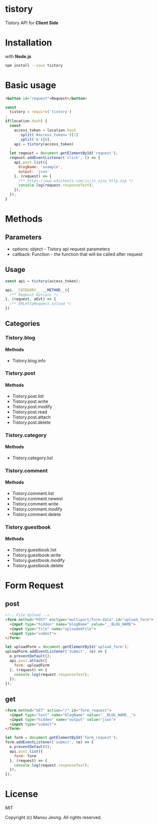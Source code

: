 # tistory

Tistory API for **Client Side**

# Installation

with **Node.js**

```bash
npm install --save tistory
```

# Basic usage

```html
<button id="request">Request</button>
```

```javascript
const 
  tistory = require('tistory')
;
if(location.hash) {
  const 
    access_token = location.hash
      .split('#access_token=')[1]
      .split('&')[0],
    api = tistory(access_token)
  ;
  let reqeust = document.getElementById('request');
  reqeust.addEventListener('click', () => {
    api.post.list({
      blogName: 'example',
      output: 'json'
    }, (request) => {
      /** https://www.w3schools.com/js/js_ajax_http.asp */
      console.log(request.responseText);
    });
  });
}
```

# Methods

## Parameters

* options: object - Tistory api request parameters
* callback: Function - the function that will be called after request

## Usage

```javascript
const api = tistory(access_token);

api.__CATEGORY__.__METHOD__({
  /** Reqeust Options */
}, (request, aEvt) => {
  /** XMLHttpRequest.onload */
})
```

## Categories

### Tistory.blog

#### Methods

* Tistory.blog.info

### Tistory.post

#### Methods

* Tistory.post.list
* Tistory.post.write
* Tistory.post.modify
* Tistory.post.read
* Tistory.post.attach
* Tistory.post.delete

### Tistory.category

#### Methods

* Tistory.category.list

### Tistory.comment

#### Methods

* Tistory.comment.list
* Tistory.comment.newest
* Tistory.comment.write
* Tistory.comment.modify
* Tistory.comment.delete

### Tistory.guestbook

#### Methods

* Tistory.guestbook.list
* Tistory.guestbook.write
* Tistory.guestbook.modify
* Tistory.guestbook.delete

# Form Request

## post

```html
<!-- File Upload -->
<form method="POST" enctype="multipart/form-data" id="upload_form">
  <input type="hidden" name="blogName" value="__BLOG_NAME">
  <input type="file" name="uploadedfile">
  <input type="submit">
</form>
```

```javascript
let uploadForm = document.getElementById('upload_form');
uploadForm.addEventListener('submit', (e) => {
  e.preventDefault();
  api.post.attach({
    form: uploadForm
  }, (request) => {
    console.log(request.responseText);
  });
});
```

## get

```html
<form method="GET" action="/" id="form_request">
  <input type="text" name="blogName" value="__BLOG_NAME__">
  <input type="hidden" name="output" value="json">
  <input type="submit">
</form>
```

```javascript
let form = document.getElementById('form_request');
form.addEventListener('submit', (e) => {
  e.preventDefault();
  api.post.list({
    form: form
  }, (request) => {
    console.log(request.responseText);
  });
});
```

# License

MIT

Copyright (c) Mansu Jeong. All rights reserved.